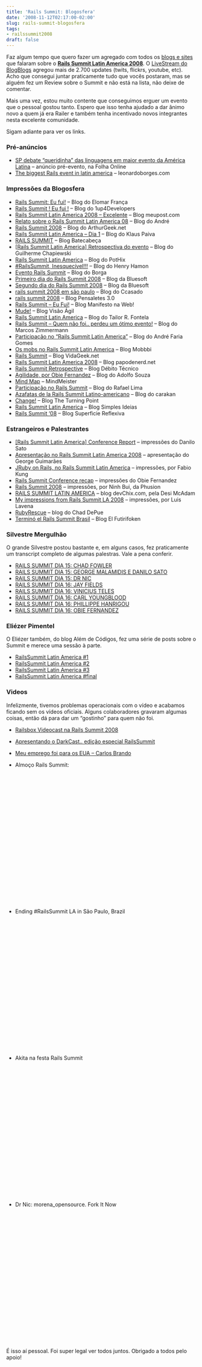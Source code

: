 ```yaml
---
title: 'Rails Summit: Blogosfera'
date: '2008-11-12T02:17:00-02:00'
slug: rails-summit-blogosfera
tags:
- railssummit2008
draft: false
---
```


Faz algum tempo que quero fazer um agregado com todos os [blogs e sites](http://rubyurl.com/Ctmf) que falaram sobre o [**Rails Summit Latin America 2008**](http://www.akitaonrails.com/2008/10/20/rails-summit-sucesso-comunidade). O [LiveStream do BlogBlogs](http://blogblogs.com.br/livestream/name/railssummit) agregou mais de 2.700 updates (twits, flickrs, youtube, etc). Acho que consegui juntar praticamente tudo que vocês postaram, mas se alguém fez um Review sobre o Summit e não está na lista, não deixe de comentar.

Mais uma vez, estou muito contente que conseguimos erguer um evento que o pessoal gostou tanto. Espero que isso tenha ajudado a dar ânimo novo a quem já era Railer e também tenha incentivado novos integrantes nesta excelente comunidade.

Sigam adiante para ver os links.


### Pré-anúncios

- [SP debate “queridinha” das linguagens em maior evento da América Latina](http://www1.folha.uol.com.br/folha/informatica/ult124u445087.shtml) – anúncio pré-evento, na Folha Online
- [The biggest Rails event in latin america](http://www.leonardoborges.com/writings/2008/08/04/the-biggest-rails-event-in-latin-america/) – leonardoborges.com

### Impressões da Blogosfera

- [Rails Summit: Eu fui!](http://maisweb.org/blogdoelomar/2008/10/rails-summit-eu-fui/) – Blog do Elomar França
- [Rails Summit ! Eu fui !](http://1up4dev.org/2008/10/rails-summit-eu-fui/) – Blog do 1up4Developers
- [Rails Summit Latin America 2008 – Excelente](http://www.meupost.com/2008/10/17/rails-summit-latin-america-2008-excelente/) – Blog meupost.com
- [Relato sobre o Rails Summit Latin America 08](http://andrem.wordpress.com/2008/10/18/relato-sobre-o-rails-summit-latin-america-08/) – Blog do André
- [Rails Summit 2008](http://www.arthurgeek.net/rails-summit-2008/) – Blog do ArthurGeek.net
- [Rails Summit Latin America – Dia 1](http://blog.klaus.pro.br/2008/ler/rails-summit-latin-america-dia-1/index.html) – Blog do Klaus Paiva
- [RAILS SUMMIT](http://batecabeca.com.br/rails-summit/) – Blog Batecabeça
- [[Rails Summit Latin America] Retrospectiva do evento](http://gc.blog.br/2008/10/19/rails-summit-latin-america-retrospectiva-do-evento/) – Blog do Guilherme Chapiewski
- [Rails Summit Latin America](http://pothix.com/blog/rails/rails-summit-latin-america) – Blog do PotHix
- [#RailsSummit, Inesquecível!!!](http://run2rails.blogspot.com/2008/10/railssummit-inesquecvel.html) – Blog do Henry Hamon
- [Evento Rails Summit](http://ricardoborghetti.blogspot.com/2008/10/blog-post.html) – Blog do Borga
- [Primeiro dia do Rails Summit 2008](http://bluesoft.wordpress.com/2008/10/16/primeiro-dia-do-rails-summit-2008/) – Blog da Bluesoft
- [Segundo dia do Rails Summit 2008](http://bluesoft.wordpress.com/2008/10/18/segundo-dia-do-rails-summit-2008/) – Blog da Bluesoft
- [rails summit 2008 em são paulo](http://ccasado.wordpress.com/2008/10/17/rails-summit-2008-em-sao-paulo/) – Blog do Ccasado
- [rails summit 2008](http://www.spiceee.com/pensaletes/2008/10/16/rails-summit-2008) – Blog Pensaletes 3.0
- [Rails Summit – Eu Fui!](http://manifestonaweb.wordpress.com/2008/10/20/rails-summit-eu-fui/) – Blog Manifesto na Web!
- [Mude!](http://visaoagil.wordpress.com/2008/10/20/mude/) – Blog Visão Ágil
- [Rails Summit Latin America](http://www.tailorfontela.com.br/2008/10/21/rails-summit-latin-america/) – Blog do Tailor R. Fontela
- [Rails Summit – Quem não foi.. perdeu um ótimo evento!](http://mgzmaster.wordpress.com/2008/10/21/primeiro-rails-summit-latin-america/) – Blog do Marcos Zimmermann
- [Participação no “Rails Summit Latin America”](http://andrefaria.com/2008/10/20/participacao-no-rails-summit-latin-america/) – Blog do André Faria Gomes
- [Os mobs no Rails Summit Latin America](http://dev.mobbbi.com/2008/10/23/os-mobs-no-rails-summit-latin-america/) – Blog Mobbbi
- [Rails Summit](http://vidageek.net/2008/10/20/rails-summit/) – Blog VidaGeek.net
- [Rails Summit Latin America 2008](http://www.papodenerd.net/rails-summit-latin-america-2008/) – Blog papodenerd.net
- [Rails Summit Retrospective](http://blog.aspercom.com.br/2008/10/20/rails-summit-retrospective/) – Blog Débito Técnico
- [Agilidade, por Obie Fernandez](http://www.adolfosousa.com.br/blog/2008/10/21/agilidade-por-obie-fernandez/) – Blog do Adolfo Souza
- [Mind Map](http://www.mindmeister.com/maps/show_public/11089261) – MindMeister
- [Participação no Rails Summit](http://rafael.adm.br/p/participacao-no-rails-summit/) – Blog do Rafael Lima
- [Azafatas de la Rails Summit Latino-americano](http://www.carakan.com/2008/10/23/azafatas-la-rails-summit-latina/) – Blog do carakan
- [Change!](http://blog.franktrindade.com/2008/10/21/change/) – Blog The Turning Point
- [Rails Summit Latin America](http://simplesideias.com.br/rails-summit-latin-america/) – Blog Simples Ideias
- [Rails Summit ‘08](http://logbr.reflectivesurface.com/2008/10/17/rails-summit-08/) – Blog Superficie Reflexiva

### Estrangeiros e Palestrantes

- [[Rails Summit Latin America] Conference Report](http://www.dtsato.com/blog/2008/11/04/rails-summit-latin-america-conference-report/) – impressões do Danilo Sato
- [Apresentação no Rails Summit Latin America 2008](http://blog.georgeguimaraes.com/2008/10/apresentacao-no-rails-summit-latin-america-2008/) – apresentação do George Guimarães
- [JRuby on Rails, no Rails Summit Latin America](http://blog.caelum.com.br/2008/10/21/jruby-on-rails-no-rails-summit-latin-america/) – impressões, por Fabio Kung
- [Rails Summit Conference recap](http://blog.obiefernandez.com/content/2008/10/latin-american-rails-summit.html) – impressões do Obie Fernandez
- [Rails Summit 2008](http://ninh.nl/blog/2008/10/18/rails-summit-2008/) – impressões, por Ninh Bui, da Phusion
- [RAILS SUMMIT LATIN AMERICA](http://www.devchix.com/2008/10/16/rails-summit-latin-america/) – blog devChix.com, pela Desi McAdam
- [My impressions from Rails Summit LA 2008](http://blog.mmediasys.com/2008/10/18/my-impressions-from-rails-summit-la-2008/) – impressões, por Luis Lavena
- [RubyRescue](http://rubyrescue.com/) – blog do Chad DePue
- [Terminó el Rails Summit Brasil](http://www.gazer.com.ar/2008/10/19/termino-el-rails-summit-brasil/) – Blog El Futirifoken

### Silvestre Mergulhão

O grande Silvestre postou bastante e, em alguns casos, fez praticamente um transcript completo de algumas palestras. Vale a pena conferir.

- [RAILS SUMMIT DIA 15: CHAD FOWLER](http://mergulhao.info/2008/10/15/rails-summit-dia-15-chad-fowler)
- [RAILS SUMMIT DIA 15: GEORGE MALAMIDIS E DANILO SATO](http://mergulhao.info/2008/10/15/rails-summit-dia-15-george-malamidis-e-danilo-sato)
- [RAILS SUMMIT DIA 15: DR NIC](http://mergulhao.info/2008/10/15/rails-summit-dia-15-dr-nic)
- [RAILS SUMMIT DIA 16: JAY FIELDS](http://mergulhao.info/2008/10/16/rails-summit-dia-16-jay-fields)
- [RAILS SUMMIT DIA 16: VINICIUS TELES](http://mergulhao.info/2008/10/16/rails-summit-dia-16-vinicius-teles)
- [RAILS SUMMIT DIA 16: CARL YOUNGBLOOD](http://mergulhao.info/2008/10/16/rails-summit-dia-16-carl-youngblood)
- [RAILS SUMMIT DIA 16: PHILLIPPE HANRIGOU](http://mergulhao.info/2008/10/16/rails-summit-dia-16-phillippe-hanrigou)
- [RAILS SUMMIT DIA 16: OBIE FERNANDEZ](http://mergulhao.info/2008/10/16/rails-summit-dia-16-obie-fernandez)

### Eliézer Pimentel

O Eliézer também, do blog Além de Códigos, fez uma série de posts sobre o Summit e merece uma sessão à parte.

- [RailsSummit Latin America #1](http://alemdecodigos.blogspot.com/2008/10/railssummit-latin-america-1.html)
- [RailsSummit Latin America #2](http://alemdecodigos.blogspot.com/2008/10/railssummit-latin-america-2.html)
- [RailsSummit Latin America #3](http://alemdecodigos.blogspot.com/2008/10/railssummit-latin-america-3.html)
- [RailsSummit Latin America #final](http://alemdecodigos.blogspot.com/2008/10/railssummit-latin-america-final.html)

### Videos

Infelizmente, tivemos problemas operacionais com o vídeo e acabamos ficando sem os vídeos oficiais. Alguns colaboradores gravaram algumas coisas, então dá para dar um “gostinho” para quem não foi.

- [Railsbox Videocast na Rails Summit 2008](http://railsbox.org/2008/10/23/railsbox-videocast-na-rails-summit-2008)

- [Apresentando o DarkCast.. edição especial RailsSummit](http://mgzmaster.wordpress.com/2008/10/29/dark-cast-rails-summit/)

- [Meu emprego foi para os EUA – Carlos Brando](http://www.viddler.com/explore/juarezpaf/videos/4/)

- Almoço Rails Summit:

<object width="425" height="344"><param name="movie" value="http://www.youtube.com/v/F_ll8iMErfk&amp;hl=en&amp;fs=1">
<param name="allowFullScreen" value="true">
<param name="allowscriptaccess" value="always">
<embed src="http://www.youtube.com/v/F_ll8iMErfk&amp;hl=en&amp;fs=1" type="application/x-shockwave-flash" allowscriptaccess="always" allowfullscreen="true" width="425" height="344"></embed></object>

- Ending #RailsSummit LA in São Paulo, Brazil

<object width="425" height="344"><param name="movie" value="http://www.youtube.com/v/yazXAO_deAk&amp;hl=en&amp;fs=1">
<param name="allowFullScreen" value="true">
<param name="allowscriptaccess" value="always">
<embed src="http://www.youtube.com/v/yazXAO_deAk&amp;hl=en&amp;fs=1" type="application/x-shockwave-flash" allowscriptaccess="always" allowfullscreen="true" width="425" height="344"></embed></object>

- Akita na festa Rails Summit

<object width="425" height="344"><param name="movie" value="http://www.youtube.com/v/Lo5g8KxDcYM&amp;hl=en&amp;fs=1">
<param name="allowFullScreen" value="true">
<param name="allowscriptaccess" value="always">
<embed src="http://www.youtube.com/v/Lo5g8KxDcYM&amp;hl=en&amp;fs=1" type="application/x-shockwave-flash" allowscriptaccess="always" allowfullscreen="true" width="425" height="344"></embed></object>

- Dr Nic: morena\_opensource. Fork It Now

<object width="425" height="344"><param name="movie" value="http://www.youtube.com/v/6j24jV5SGZU&amp;hl=en&amp;fs=1">
<param name="allowFullScreen" value="true">
<param name="allowscriptaccess" value="always">
<embed src="http://www.youtube.com/v/6j24jV5SGZU&amp;hl=en&amp;fs=1" type="application/x-shockwave-flash" allowscriptaccess="always" allowfullscreen="true" width="425" height="344"></embed></object>

É isso aí pessoal. Foi super legal ver todos juntos. Obrigado a todos pelo apoio!

